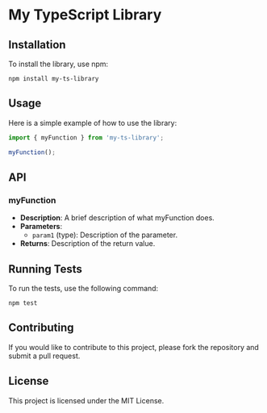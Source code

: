 # My TypeScript Library

## Installation

To install the library, use npm:

```
npm install my-ts-library
```

## Usage

Here is a simple example of how to use the library:

```typescript
import { myFunction } from 'my-ts-library';

myFunction();
```

## API

### myFunction

- **Description**: A brief description of what myFunction does.
- **Parameters**: 
  - `param1` (type): Description of the parameter.
- **Returns**: Description of the return value.

## Running Tests

To run the tests, use the following command:

```
npm test
```

## Contributing

If you would like to contribute to this project, please fork the repository and submit a pull request.

## License

This project is licensed under the MIT License.
